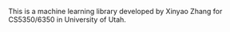 This is a machine learning library developed by Xinyao Zhang for CS5350/6350 in University of Utah.
